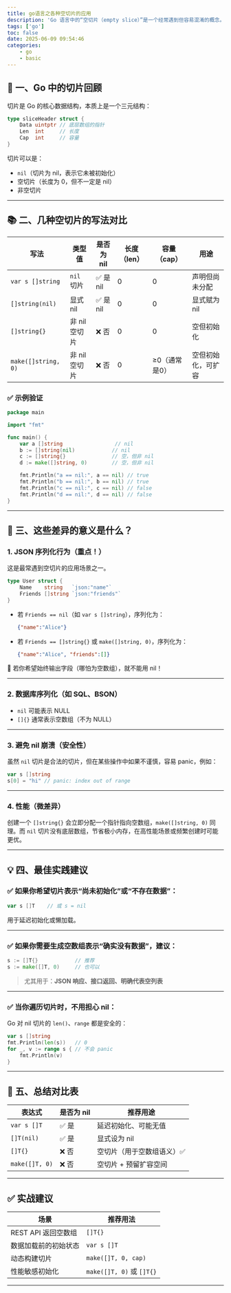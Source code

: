 ```yaml
---
title: go语言之各种空切片的应用
description: 'Go 语言中的“空切片（empty slice）”是一个经常遇到但容易混淆的概念。'
tags: ['go']
toc: false
date: 2025-06-09 09:54:46
categories:
    - go
    - basic
---
```




## 📌 一、Go 中的切片回顾

切片是 Go 的核心数据结构，本质上是一个三元结构：

```go
type sliceHeader struct {
    Data uintptr // 底层数组的指针
    Len  int     // 长度
    Cap  int     // 容量
}
```

切片可以是：

* `nil`（切片为 nil，表示它未被初始化）
* 空切片（长度为 0，但不一定是 nil）
* 非空切片

---

## 📚 二、几种空切片的写法对比

| 写法                  | 类型值       | 是否为 nil | 长度（len） | 容量（cap）  | 用途        |
| ------------------- | --------- | ------- | ------- | -------- | --------- |
| `var s []string`    | `nil` 切片  | ✅ 是 nil | 0       | 0        | 声明但尚未分配   |
| `[]string(nil)`     | 显式 nil    | ✅ 是 nil | 0       | 0        | 显式赋为 nil  |
| `[]string{}`        | 非 nil 空切片 | ❌ 否     | 0       | 0        | 空但初始化     |
| `make([]string, 0)` | 非 nil 空切片 | ❌ 否     | 0       | ≥0（通常是0） | 空但初始化，可扩容 |

### ✅ 示例验证

```go
package main

import "fmt"

func main() {
	var a []string                 // nil
	b := []string(nil)            // nil
	c := []string{}               // 空，但非 nil
	d := make([]string, 0)        // 空，但非 nil

	fmt.Println("a == nil:", a == nil) // true
	fmt.Println("b == nil:", b == nil) // true
	fmt.Println("c == nil:", c == nil) // false
	fmt.Println("d == nil:", d == nil) // false
}
```

---

## 🧠 三、这些差异的意义是什么？

### 1. JSON 序列化行为（重点！）

这是最常遇到空切片的应用场景之一。

```go
type User struct {
	Name    string   `json:"name"`
	Friends []string `json:"friends"`
}
```

* 若 `Friends == nil`（如 `var s []string`），序列化为：

  ```json
  {"name":"Alice"}
  ```

* 若 `Friends == []string{}` 或 `make([]string, 0)`，序列化为：

  ```json
  {"name":"Alice", "friends":[]}
  ```

📌 若你希望始终输出字段（哪怕为空数组），就不能用 nil！

---

### 2. 数据库序列化（如 SQL、BSON）

* `nil` 可能表示 NULL
* `[]{}` 通常表示空数组（不为 NULL）

---

### 3. 避免 nil 崩溃（安全性）

虽然 `nil` 切片是合法的切片，但在某些操作中如果不谨慎，容易 panic，例如：

```go
var s []string
s[0] = "hi" // panic: index out of range
```

---

### 4. 性能（微差异）

创建一个 `[]string{}` 会立即分配一个指针指向空数组，`make([]string, 0)` 同理。而 `nil` 切片没有底层数组，节省极小内存，在高性能场景或频繁创建时可能更优。

---

## 💡 四、最佳实践建议

### ✅ 如果你希望切片表示“尚未初始化”或“不存在数据”：

```go
var s []T    // 或 s = nil
```

用于延迟初始化或懒加载。

---

### ✅ 如果你需要生成空数组表示“确实没有数据”，建议：

```go
s := []T{}            // 推荐
s := make([]T, 0)     // 也可以
```

> 尤其用于：**JSON 响应、接口返回、明确代表空列表**

---

### ✅ 当你遍历切片时，不用担心 nil：

Go 对 nil 切片的 `len()`、`range` 都是安全的：

```go
var s []string
fmt.Println(len(s))   // 0
for _, v := range s { // 不会 panic
    fmt.Println(v)
}
```

---

## 🧪 五、总结对比表

| 表达式            | 是否为 nil | 推荐用途          |
| -------------- | ------- | ------------- |
| `var s []T`    | ✅ 是     | 延迟初始化、可能无值    |
| `[]T(nil)`     | ✅ 是     | 显式设为 nil      |
| `[]T{}`        | ❌ 否     | 空切片（用于空数组语义）✅ |
| `make([]T, 0)` | ❌ 否     | 空切片 + 预留扩容空间  |

---

## ✅ 实战建议

| 场景             | 推荐用法                     |
| -------------- | ------------------------ |
| REST API 返回空数组 | `[]T{}`                  |
| 数据加载前的初始状态     | `var s []T`              |
| 动态构建切片         | `make([]T, 0, cap)`      |
| 性能敏感初始化        | `make([]T, 0)` 或 `[]T{}` |

---

